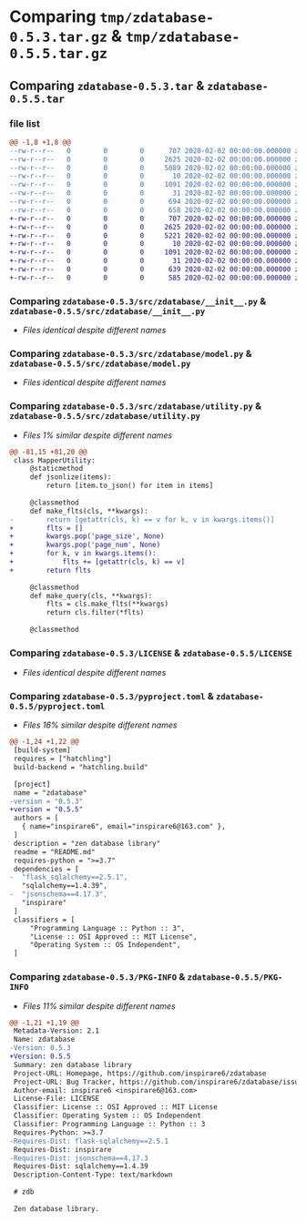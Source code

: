 # Comparing `tmp/zdatabase-0.5.3.tar.gz` & `tmp/zdatabase-0.5.5.tar.gz`

## Comparing `zdatabase-0.5.3.tar` & `zdatabase-0.5.5.tar`

### file list

```diff
@@ -1,8 +1,8 @@
--rw-r--r--   0        0        0      707 2020-02-02 00:00:00.000000 zdatabase-0.5.3/src/zdatabase/__init__.py
--rw-r--r--   0        0        0     2625 2020-02-02 00:00:00.000000 zdatabase-0.5.3/src/zdatabase/model.py
--rw-r--r--   0        0        0     5089 2020-02-02 00:00:00.000000 zdatabase-0.5.3/src/zdatabase/utility.py
--rw-r--r--   0        0        0       10 2020-02-02 00:00:00.000000 zdatabase-0.5.3/.gitignore
--rw-r--r--   0        0        0     1091 2020-02-02 00:00:00.000000 zdatabase-0.5.3/LICENSE
--rw-r--r--   0        0        0       31 2020-02-02 00:00:00.000000 zdatabase-0.5.3/README.md
--rw-r--r--   0        0        0      694 2020-02-02 00:00:00.000000 zdatabase-0.5.3/pyproject.toml
--rw-r--r--   0        0        0      658 2020-02-02 00:00:00.000000 zdatabase-0.5.3/PKG-INFO
+-rw-r--r--   0        0        0      707 2020-02-02 00:00:00.000000 zdatabase-0.5.5/src/zdatabase/__init__.py
+-rw-r--r--   0        0        0     2625 2020-02-02 00:00:00.000000 zdatabase-0.5.5/src/zdatabase/model.py
+-rw-r--r--   0        0        0     5221 2020-02-02 00:00:00.000000 zdatabase-0.5.5/src/zdatabase/utility.py
+-rw-r--r--   0        0        0       10 2020-02-02 00:00:00.000000 zdatabase-0.5.5/.gitignore
+-rw-r--r--   0        0        0     1091 2020-02-02 00:00:00.000000 zdatabase-0.5.5/LICENSE
+-rw-r--r--   0        0        0       31 2020-02-02 00:00:00.000000 zdatabase-0.5.5/README.md
+-rw-r--r--   0        0        0      639 2020-02-02 00:00:00.000000 zdatabase-0.5.5/pyproject.toml
+-rw-r--r--   0        0        0      585 2020-02-02 00:00:00.000000 zdatabase-0.5.5/PKG-INFO
```

### Comparing `zdatabase-0.5.3/src/zdatabase/__init__.py` & `zdatabase-0.5.5/src/zdatabase/__init__.py`

 * *Files identical despite different names*

### Comparing `zdatabase-0.5.3/src/zdatabase/model.py` & `zdatabase-0.5.5/src/zdatabase/model.py`

 * *Files identical despite different names*

### Comparing `zdatabase-0.5.3/src/zdatabase/utility.py` & `zdatabase-0.5.5/src/zdatabase/utility.py`

 * *Files 1% similar despite different names*

```diff
@@ -81,15 +81,20 @@
 class MapperUtility:
     @staticmethod
     def jsonlize(items):
         return [item.to_json() for item in items]
 
     @classmethod
     def make_flts(cls, **kwargs):
-        return [getattr(cls, k) == v for k, v in kwargs.items()]
+        flts = []
+        kwargs.pop('page_size', None)
+        kwargs.pop('page_num', None)
+        for k, v in kwargs.items():
+            flts += [getattr(cls, k) == v]
+        return flts
 
     @classmethod
     def make_query(cls, **kwargs):
         flts = cls.make_flts(**kwargs)
         return cls.filter(*flts)
 
     @classmethod
```

### Comparing `zdatabase-0.5.3/LICENSE` & `zdatabase-0.5.5/LICENSE`

 * *Files identical despite different names*

### Comparing `zdatabase-0.5.3/pyproject.toml` & `zdatabase-0.5.5/pyproject.toml`

 * *Files 16% similar despite different names*

```diff
@@ -1,24 +1,22 @@
 [build-system]
 requires = ["hatchling"]
 build-backend = "hatchling.build"
 
 [project]
 name = "zdatabase"
-version = "0.5.3"
+version = "0.5.5"
 authors = [
   { name="inspirare6", email="inspirare6@163.com" },
 ]
 description = "zen database library"
 readme = "README.md"
 requires-python = ">=3.7"
 dependencies = [
-  "flask_sqlalchemy==2.5.1",
   "sqlalchemy==1.4.39",
-  "jsonschema==4.17.3",
   "inspirare"
 ]
 classifiers = [
     "Programming Language :: Python :: 3",
     "License :: OSI Approved :: MIT License",
     "Operating System :: OS Independent",
 ]
```

### Comparing `zdatabase-0.5.3/PKG-INFO` & `zdatabase-0.5.5/PKG-INFO`

 * *Files 11% similar despite different names*

```diff
@@ -1,21 +1,19 @@
 Metadata-Version: 2.1
 Name: zdatabase
-Version: 0.5.3
+Version: 0.5.5
 Summary: zen database library
 Project-URL: Homepage, https://github.com/inspirare6/zdatabase
 Project-URL: Bug Tracker, https://github.com/inspirare6/zdatabase/issues
 Author-email: inspirare6 <inspirare6@163.com>
 License-File: LICENSE
 Classifier: License :: OSI Approved :: MIT License
 Classifier: Operating System :: OS Independent
 Classifier: Programming Language :: Python :: 3
 Requires-Python: >=3.7
-Requires-Dist: flask-sqlalchemy==2.5.1
 Requires-Dist: inspirare
-Requires-Dist: jsonschema==4.17.3
 Requires-Dist: sqlalchemy==1.4.39
 Description-Content-Type: text/markdown
 
 # zdb
 
 Zen database library.
```

